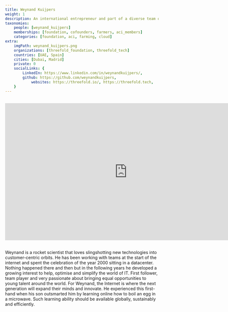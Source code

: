 ```yaml
---
title: Weynand Kuijpers
weight: 1
description: An international entrepreneur and part of a diverse team of innovators.
taxonomies:
    people: [weynand_kuijpers]
    memberships: [foundation, cofounders, farmers, aci_members]
    categories: [foundation, aci, farming, cloud]
extra:
    imgPath: weynand_kuijpers.png
    organizations: [threefold_foundation, threefold_tech]
    countries: [UAE, Spain]
    cities: [Dubai, Madrid]
    private: 0
    socialLinks: {
        LinkedIn: https://www.linkedin.com/in/weynandkuijpers/,
        github: https://github.com/weynandkuijpers,
            websites: https://threefold.io/, https://threefold.tech,
    }
---
```


<BR>
<div class="aspect-w-16 aspect-h-9">
<iframe src="https://player.vimeo.com/video/414000468" width="800" height="450" frameborder="0" allow="autoplay; fullscreen" allowfullscreen></iframe>
</div>
<BR>

Weynand is a rocket scientist that loves slingshotting new technologies into customer-centric orbits. He has been working with teams at the start of the internet and spent the celebration of the year 2000 sitting in a datacenter.  Nothing happened there and then but in the following years he developed a growing interest to help, optimise and simplify the world of IT. First follower, team player and very passionate about bringing equal opportunities to young talent around the world. For Weynand, the Internet is where the next generation will expand their minds and innovate. He experienced this first-hand when his son outsmarted him by learning online how to boil an egg in a microwave. Such learning ability should be available globally, sustainably and efficiently.

